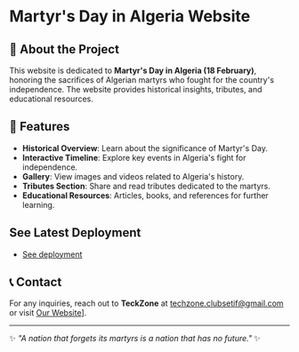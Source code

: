 # Martyr's Day in Algeria Website

## 📌 About the Project
This website is dedicated to **Martyr's Day in Algeria (18 February)**, honoring the sacrifices of Algerian martyrs who fought for the country's independence. The website provides historical insights, tributes, and educational resources.

## 🎯 Features
- **Historical Overview**: Learn about the significance of Martyr's Day.
- **Interactive Timeline**: Explore key events in Algeria's fight for independence.
- **Gallery**: View images and videos related to Algeria's history.
- **Tributes Section**: Share and read tributes dedicated to the martyrs.
- **Educational Resources**: Articles, books, and references for further learning.

## See Latest Deployment
- [See deployment](https://shahid-day.netlify.app/)

## 📞 Contact
For any inquiries, reach out to **TeckZone** at techzone.clubsetif@gmail.com or visit [Our Website](https://linktr.ee/techzone._.club)].



---
✨ _"A nation that forgets its martyrs is a nation that has no future."_ ✨

